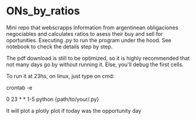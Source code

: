 # ONs_by_ratios
Mini repo that webscrapps information from argentinean obligaciones negociables and calculates ratios to asess their buy and sell for oportunities.
Executing .py to run the program under the hood. See notebook to check the details step by step.

The pdf download is still to be optimized, so it is highly recommended that not many days go by without running it. Else, you'll debug the first cells.

To run it at 23hs, on linux, just type on cmd:

crontab -e

0 23 * * 1-5 python {path/to/your/.py}

It will plot a plotly plot if today was the opportunity day
